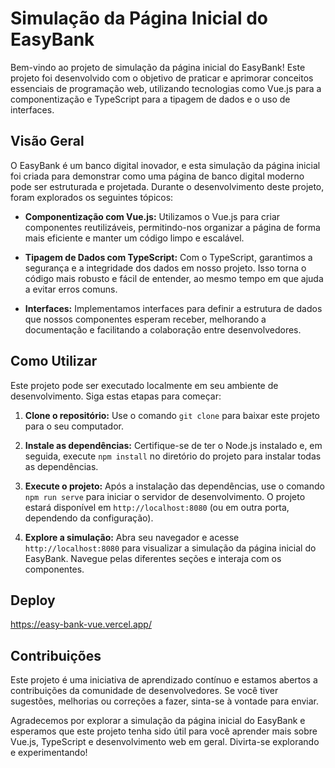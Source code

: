 # Simulação da Página Inicial do EasyBank

Bem-vindo ao projeto de simulação da página inicial do EasyBank! Este projeto foi desenvolvido com o objetivo de praticar e aprimorar conceitos essenciais de programação web, utilizando tecnologias como Vue.js para a componentização e TypeScript para a tipagem de dados e o uso de interfaces.

## Visão Geral

O EasyBank é um banco digital inovador, e esta simulação da página inicial foi criada para demonstrar como uma página de banco digital moderno pode ser estruturada e projetada. Durante o desenvolvimento deste projeto, foram explorados os seguintes tópicos:

- **Componentização com Vue.js:** Utilizamos o Vue.js para criar componentes reutilizáveis, permitindo-nos organizar a página de forma mais eficiente e manter um código limpo e escalável.

- **Tipagem de Dados com TypeScript:** Com o TypeScript, garantimos a segurança e a integridade dos dados em nosso projeto. Isso torna o código mais robusto e fácil de entender, ao mesmo tempo em que ajuda a evitar erros comuns.

- **Interfaces:** Implementamos interfaces para definir a estrutura de dados que nossos componentes esperam receber, melhorando a documentação e facilitando a colaboração entre desenvolvedores.

## Como Utilizar

Este projeto pode ser executado localmente em seu ambiente de desenvolvimento. Siga estas etapas para começar:

1. **Clone o repositório:** Use o comando `git clone` para baixar este projeto para o seu computador.

2. **Instale as dependências:** Certifique-se de ter o Node.js instalado e, em seguida, execute `npm install` no diretório do projeto para instalar todas as dependências.

3. **Execute o projeto:** Após a instalação das dependências, use o comando `npm run serve` para iniciar o servidor de desenvolvimento. O projeto estará disponível em `http://localhost:8080` (ou em outra porta, dependendo da configuração).

4. **Explore a simulação:** Abra seu navegador e acesse `http://localhost:8080` para visualizar a simulação da página inicial do EasyBank. Navegue pelas diferentes seções e interaja com os componentes.


## Deploy

https://easy-bank-vue.vercel.app/

## Contribuições

Este projeto é uma iniciativa de aprendizado contínuo e estamos abertos a contribuições da comunidade de desenvolvedores. Se você tiver sugestões, melhorias ou correções a fazer, sinta-se à vontade para enviar.

Agradecemos por explorar a simulação da página inicial do EasyBank e esperamos que este projeto tenha sido útil para você aprender mais sobre Vue.js, TypeScript e desenvolvimento web em geral. Divirta-se explorando e experimentando!
